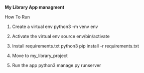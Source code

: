 **My Library App managment**

How To Run
1. Create a virtual env
python3 -m venv env

2. Activate the virtual env
source env/bin/activate

3. Install requirements.txt 
python3 pip install -r requirements.txt

4. Move to my_library_project

5. Run the app
python3 manage.py runserver
